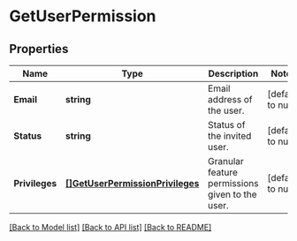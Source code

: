# GetUserPermission

## Properties
Name | Type | Description | Notes
------------ | ------------- | ------------- | -------------
**Email** | **string** | Email address of the user. | [default to null]
**Status** | **string** | Status of the invited user. | [default to null]
**Privileges** | [**[]GetUserPermissionPrivileges**](getUserPermission_privileges.md) | Granular feature permissions given to the user. | [default to null]

[[Back to Model list]](../README.md#documentation-for-models) [[Back to API list]](../README.md#documentation-for-api-endpoints) [[Back to README]](../README.md)


